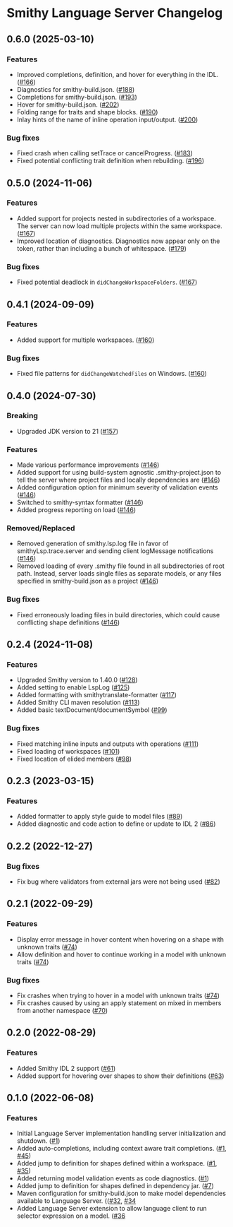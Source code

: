 # Smithy Language Server Changelog

## 0.6.0 (2025-03-10)

### Features
* Improved completions, definition, and hover for everything in the IDL. ([#166](https://github.com/smithy-lang/smithy-language-server/pull/166))
* Diagnostics for smithy-build.json. ([#188](https://github.com/smithy-lang/smithy-language-server/pull/188))
* Completions for smithy-build.json. ([#193](https://github.com/smithy-lang/smithy-language-server/pull/193))
* Hover for smithy-build.json. ([#202](https://github.com/smithy-lang/smithy-language-server/pull/202))
* Folding range for traits and shape blocks. ([#190](https://github.com/smithy-lang/smithy-language-server/pull/190))
* Inlay hints of the name of inline operation input/output. ([#200](https://github.com/smithy-lang/smithy-language-server/pull/200))

### Bug fixes
* Fixed crash when calling setTrace or cancelProgress. ([#183](https://github.com/smithy-lang/smithy-language-server/pull/183))
* Fixed potential conflicting trait definition when rebuilding. ([#196](https://github.com/smithy-lang/smithy-language-server/pull/196))

## 0.5.0 (2024-11-06)

### Features
* Added support for projects nested in subdirectories of a workspace. The server can now load multiple projects within the same workspace. ([#167](https://github.com/smithy-lang/smithy-language-server/pull/167))
* Improved location of diagnostics. Diagnostics now appear only on the token, rather than including a bunch of whitespace. ([#179](https://github.com/smithy-lang/smithy-language-server/pull/179))

### Bug fixes
* Fixed potential deadlock in `didChangeWorkspaceFolders`. ([#167](https://github.com/smithy-lang/smithy-language-server/pull/167))

## 0.4.1 (2024-09-09)

### Features
* Added support for multiple workspaces. ([#160](https://github.com/smithy-lang/smithy-language-server/pull/160))

### Bug fixes
* Fixed file patterns for `didChangeWatchedFiles` on Windows. ([#160](https://github.com/smithy-lang/smithy-language-server/pull/160))

## 0.4.0 (2024-07-30)

### Breaking
* Upgraded JDK version to 21 ([#157](https://github.com/smithy-lang/smithy-language-server/pull/157))

### Features
* Made various performance improvements ([#146](https://github.com/smithy-lang/smithy-language-server/pull/146))
* Added support for using build-system agnostic .smithy-project.json to tell the server where project files and locally dependencies are ([#146](https://github.com/smithy-lang/smithy-language-server/pull/146))
* Added configuration option for minimum severity of validation events ([#146](https://github.com/smithy-lang/smithy-language-server/pull/146))
* Switched to smithy-syntax formatter ([#146](https://github.com/smithy-lang/smithy-language-server/pull/146))
* Added progress reporting on load ([#146](https://github.com/smithy-lang/smithy-language-server/pull/146))

### Removed/Replaced
* Removed generation of smithy.lsp.log file in favor of smithyLsp.trace.server and sending client logMessage notifications ([#146](https://github.com/smithy-lang/smithy-language-server/pull/146))
* Removed loading of every .smithy file found in all subdirectories of root path. Instead, server loads single files as separate models, or any files specified in smithy-build.json as a project ([#146](https://github.com/smithy-lang/smithy-language-server/pull/146))

### Bug fixes
* Fixed erroneously loading files in build directories, which could cause conflicting shape definitions ([#146](https://github.com/smithy-lang/smithy-language-server/pull/146))

## 0.2.4 (2024-11-08)

### Features
* Upgraded Smithy version to 1.40.0 ([#128](https://github.com/awslabs/smithy-language-server/pull/128))
* Added setting to enable LspLog ([#125](https://github.com/awslabs/smithy-language-server/pull/125))
* Added formatting with smithytranslate-formatter ([#117](https://github.com/awslabs/smithy-language-server/pull/117))
* Added Smithy CLI maven resolution ([#113](https://github.com/awslabs/smithy-language-server/pull/113))
* Added basic textDocument/documentSymbol ([#99](https://github.com/awslabs/smithy-language-server/pull/99))

### Bug fixes
* Fixed matching inline inputs and outputs with operations ([#111](https://github.com/awslabs/smithy-language-server/pull/111))
* Fixed loading of workspaces ([#101](https://github.com/awslabs/smithy-language-server/pull/101))
* Fixed location of elided members ([#98](https://github.com/awslabs/smithy-language-server/pull/98))

## 0.2.3 (2023-03-15)

### Features
* Added formatter to apply style guide to model files ([#89](https://github.com/awslabs/smithy-language-server/pull/89))
* Added diagnostic and code action to define or update to IDL 2 ([#86](https://github.com/awslabs/smithy-language-server/pull/86))

## 0.2.2 (2022-12-27)

### Bug fixes
* Fix bug where validators from external jars were not being used ([#82](https://github.com/awslabs/smithy-language-server/pull/82))

## 0.2.1 (2022-09-29)

### Features
* Display error message in hover content when hovering on a shape with unknown traits ([#74](https://github.com/awslabs/smithy-language-server/pull/74))
* Allow definition and hover to continue working in a model with unknown traits ([#74](https://github.com/awslabs/smithy-language-server/pull/74))

### Bug fixes
* Fix crashes when trying to hover in a model with unknown traits ([#74](https://github.com/awslabs/smithy-language-server/pull/74))
* Fix crashes caused by using an apply statement on mixed in members from another namespace ([#70](https://github.com/awslabs/smithy-language-server/pull/70))

## 0.2.0 (2022-08-29)

### Features
* Added Smithy IDL 2 support ([#61](https://github.com/awslabs/smithy-language-server/pull/61))
* Added support for hovering over shapes to show their definitions ([#63](https://github.com/awslabs/smithy-language-server/pull/63))

## 0.1.0 (2022-06-08)

### Features
* Initial Language Server implementation handling server initialization and shutdown. ([#1](https://github.com/awslabs/smithy-language-server/pull/1))
* Added auto-completions, including context aware trait completions. ([#1](https://github.com/awslabs/smithy-language-server/pull/1), [#45](https://github.com/awslabs/smithy-language-server/pull/45))
* Added jump to definition for shapes defined within a workspace. ([#1](https://github.com/awslabs/smithy-language-server/pull/1), [#35](https://github.com/awslabs/smithy-language-server/pull/35))
* Added returning model validation events as code diagnostics. ([#1](https://github.com/awslabs/smithy-language-server/pull/1))
* Added jump to definition for shapes defined in dependency jar. ([#7](https://github.com/awslabs/smithy-language-server/pull/7))
* Maven configuration for smithy-build.json to make model dependencies available to Language Server. (([#32](https://github.com/awslabs/smithy-language-server/pull/32), [#34](https://github.com/awslabs/smithy-language-server/pull/34)
* Added Language Server extension to allow language client to run selector expression on a model. ([#36](https://github.com/awslabs/smithy-language-server/pull/36) 

